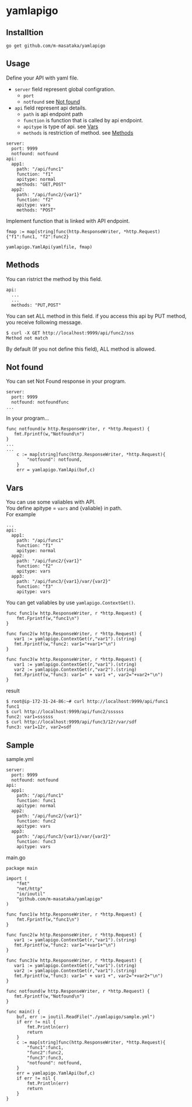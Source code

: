 # yamlapigo

## Installtion

```
go get github.com/m-masataka/yamlapigo
```

## Usage

Define your API with yaml file.  

- ``server`` field represent global configration.
  - ``port``
  - ``notfound`` see [Not found](#notfound)
- ``api`` field represent api details. 
  - ``path`` is api endpoint path
  - ``function`` is function that is called by api endpoint.
  - ``apitype`` is type of api. see [Vars](#vars)
  - ``methods`` is restriction of method. see [Methods](#methods)

```
server:
  port: 9999
  notfound: notfound
api:
  app1:
    path: "/api/func1"
    function: "f1"
    apitype: normal
    methods: "GET,POST"
  app2:
    path: "/api/func2/{var1}"
    function: "f2"
    apitype: vars
    methods: "POST"
```

Implement function that is linked with API endpoint.

```
fmap := map[string]func(http.ResponseWriter, *http.Request){"f1":func1, "f2":func2}

yamlapigo.YamlApi(yamlfile, fmap)
```

## <a name="methods"> Methods
You can ristrict the method by this field.  
```
api:
  ...
  ...
  methods: "PUT,POST"
```
You can set ALL method in this field.
if you access this api by PUT method, you receive following message.
```
$ curl -X GET http://localhost:9999/api/func2/sss
Method not match
```
By default (If you not define this field), ALL method is allowed.

## <a name="notfound"> Not found
You can set Not Found response in your program.
```
server:
  port: 9999
  notfound: notfoundfunc 
...
```
In your program...
```
func notfound(w http.ResponseWriter, r *http.Request) {
   fmt.Fprintf(w,"Notfound\n")
}
...
...
    c := map[string]func(http.ResponseWriter, *http.Request){
        "notfound": notfound,
    }
    err = yamlapigo.YamlApi(buf,c)
```

## <a name="vars"> Vars
You can use some valiables with API.  
You define apitype = ``vars`` and {valiable} in path.  
For example
```
...
api:
  app1:
    path: "/api/func1"
    function: "f1"
    apitype: normal
  app2:
    path: "/api/func2/{var1}"
    function: "f2"
    apitype: vars
  app3:
    path: "/api/func3/{var1}/var/{var2}"
    function: "f3"
    apitype: vars
```
You can get valiables by use ``yamlapigo.ContextGet()``.

```
func func1(w http.ResponseWriter, r *http.Request) {
    fmt.Fprintf(w,"func1\n")
}

func func2(w http.ResponseWriter, r *http.Request) {
   var1 := yamlapigo.ContextGet(r,"var1").(string)
   fmt.Fprintf(w,"func2: var1="+var1+"\n")
}

func func3(w http.ResponseWriter, r *http.Request) {
   var1 := yamlapigo.ContextGet(r,"var1").(string)
   var2 := yamlapigo.ContextGet(r,"var2").(string)
   fmt.Fprintf(w,"func3: var1=" + var1 +", var2="+var2+"\n")
}
```
result

```
$ root@ip-172-31-24-86:~# curl http://localhost:9999/api/func1
func1
$ curl http://localhost:9999/api/func2/ssssss
func2: var1=ssssss
$ curl http://localhost:9999/api/func3/12r/var/sdf
func3: var1=12r, var2=sdf
```

## Sample

sample.yml
```
server:
  port: 9999
  notfound: notfound
api:
  app1:
    path: "/api/func1"
    function: func1
    apitype: normal
  app2:
    path: "/api/func2/{var1}"
    function: func2
    apitype: vars
  app3:
    path: "/api/func3/{var1}/var/{var2}"
    function: func3
    apitype: vars
```

main.go
```
package main

import (
    "fmt"
    "net/http"
    "io/ioutil"
    "github.com/m-masataka/yamlapigo"
)

func func1(w http.ResponseWriter, r *http.Request) {
    fmt.Fprintf(w,"func1\n")
}

func func2(w http.ResponseWriter, r *http.Request) {
   var1 := yamlapigo.ContextGet(r,"var1").(string)
   fmt.Fprintf(w,"func2: var1="+var1+"\n")
}

func func3(w http.ResponseWriter, r *http.Request) {
   var1 := yamlapigo.ContextGet(r,"var1").(string)
   var2 := yamlapigo.ContextGet(r,"var1").(string)
   fmt.Fprintf(w,"func3: var1=" + var1 +", var2="+var2+"\n")
}

func notfound(w http.ResponseWriter, r *http.Request) {
   fmt.Fprintf(w,"Notfound\n")
}

func main() {
    buf, err := ioutil.ReadFile("./yamlapigo/sample.yml")
    if err != nil {
        fmt.Println(err)
        return
    }
    c := map[string]func(http.ResponseWriter, *http.Request){
        "func1":func1,
        "func2":func2,
        "func3":func3,
        "notfound": notfound,
    }
    err = yamlapigo.YamlApi(buf,c)
    if err != nil {
        fmt.Println(err)
        return
    }
}
```
